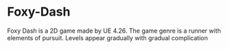 # Foxy-Dash
Foxy Dash is a 2D game made by UE 4.26. The game genre is a runner with elements of pursuit. Levels appear gradually with gradual complication
